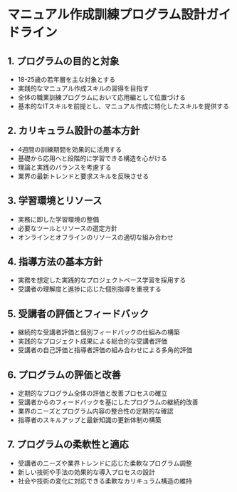 # マニュアル作成訓練プログラム設計ガイドライン

## 1. プログラムの目的と対象

- 18-25歳の若年層を主な対象とする
- 実践的なマニュアル作成スキルの習得を目指す
- 全体の職業訓練プログラムにおいて応用編として位置づける
- 基本的なITスキルを前提とし、マニュアル作成に特化したスキルを提供する

## 2. カリキュラム設計の基本方針

- 4週間の訓練期間を効果的に活用する
- 基礎から応用へと段階的に学習できる構造を心がける
- 理論と実践のバランスを考慮する
- 業界の最新トレンドと要求スキルを反映させる

## 3. 学習環境とリソース

- 実務に即した学習環境の整備
- 必要なツールとリソースの選定方針
- オンラインとオフラインのリソースの適切な組み合わせ

## 4. 指導方法の基本方針

- 実務を想定した実践的なプロジェクトベース学習を採用する
- 受講者の理解度と進捗に応じた個別指導を重視する

## 5. 受講者の評価とフィードバック

- 継続的な受講者評価と個別フィードバックの仕組みの構築
- 実践的なプロジェクト成果による総合的な受講者評価
- 受講者の自己評価と指導者評価の組み合わせによる多角的評価

## 6. プログラムの評価と改善

- 定期的なプログラム全体の評価と改善プロセスの確立
- 受講者からのフィードバックを基にしたプログラムの継続的改善
- 業界のニーズとプログラム内容の整合性の定期的な確認
- 指導者のスキルアップと最新知識の更新体制の構築

## 7. プログラムの柔軟性と適応

- 受講者のニーズや業界トレンドに応じた柔軟なプログラム調整
- 新しい技術や手法の効果的な導入プロセスの設計
- 社会や技術の変化に対応できる柔軟なカリキュラム構造の維持
